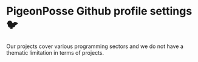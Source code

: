 # PigeonPosse Github profile settings 🐦

Our projects cover various programming sectors and we do not have a thematic limitation in terms of projects.
